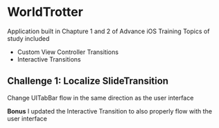#  WorldTrotter

Application built in Chapture 1 and 2 of Advance iOS Training
Topics of study included
- Custom View Controller Transitions
- Interactive Transitions

## Challenge 1: Localize SlideTransition

Change UITabBar flow in the same direction as the user interface

**Bonus** I updated the Interactive Transition to also properly flow with the user interface

